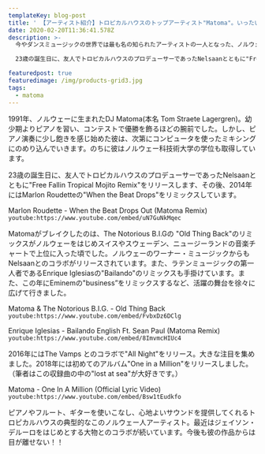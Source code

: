```yaml
---
templateKey: blog-post
title: ' 【アーティスト紹介】トロピカルハウスのトップアーティスト"Matoma"。いったいどんなDJなのか？'
date: 2020-02-20T11:36:41.578Z
description: >-
  今やダンスミュージックの世界では最も名の知られたアーティストの一人となった、ノルウェー出身のDJであり音楽プロデューサーの"Matoma"。その経歴と特徴についてまとめてみました！ 1991年、ノルウェーに生まれたDJ Matoma(本名 Tom Straete Lagergren)。幼少期よりピアノを習い、コンテストで優勝を飾るほどの腕前でした。しかし、ピアノ演奏に少し飽きを感じ始めた彼は、次第にコンピュータを使ったミキシングにのめり込んでいきます。のちに彼はノルウェー科技術大学の学位も取得しています。

  23歳の誕生日に、友人でトロピカルハウスのプロデューサーであったNelsaanとともに"Free Fallin Tropical Mojito Remix"をリリースします、その後、2014年にはMarlon Roudetteの"When the Beat Drops"をリミックスしています。

featuredpost: true
featuredimage: /img/products-grid3.jpg
tags:
  - matoma
---
```

1991年、ノルウェーに生まれたDJ Matoma(本名 Tom Straete Lagergren)。幼少期よりピアノを習い、コンテストで優勝を飾るほどの腕前でした。しかし、ピアノ演奏に少し飽きを感じ始めた彼は、次第にコンピュータを使ったミキシングにのめり込んでいきます。のちに彼はノルウェー科技術大学の学位も取得しています。

23歳の誕生日に、友人でトロピカルハウスのプロデューサーであったNelsaanとともに"Free Fallin Tropical Mojito Remix"をリリースします、その後、2014年にはMarlon Roudetteの"When the Beat Drops"をリミックスしています。

Marlon Roudette - When the Beat Drops Out (Matoma Remix)
`youtube:https://www.youtube.com/embed/uN7GuNkMqec`

Matomaがブレイクしたのは、The Notorious B.I.Gの "Old Thing Back"のリミックスがノルウェーをはじめスイスやスウェーデン、ニュージーランドの音楽チャートで上位に入った頃でした。ノルウェーのワーナー・ミュージックからもNelsaanとのコラボがリリースされています。また、ラテンミュージックの第一人者であるEnrique Iglesiasの"Bailando"のリミックスも手掛けています。また、この年にEminemの"business”をリミックスするなど、活躍の舞台を徐々に広げて行きました。

Matoma & The Notorious B.I.G. - Old Thing Back
`youtube:https://www.youtube.com/embed/FvbxDz6DClg`

Enrique Iglesias - Bailando English Ft. Sean Paul (Matoma Remix)
`youtube:https://www.youtube.com/embed/8ImvmcHIUc4`

2016年にはThe Vamps とのコラボで"All Night"をリリース。大きな注目を集めました。2018年には初めてのアルバム"One in a Million"をリリースしました。（筆者はこの収録曲の中の"lost at sea"が大好きです。）

Matoma - One In A Million (Official Lyric Video)
`youtube:https://www.youtube.com/embed/Bsw1tEudkfo`

ピアノやフルート、ギターを使いこなし、心地よいサウンドを提供してくれるトロピカルハウスの典型的なこのノルウェー人アーティスト。最近はジェイソン・デルーロをはじめとする大物とのコラボが続いています。今後も彼の作品からは目が離せない！！
